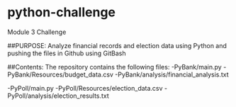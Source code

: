 # python-challenge
Module 3 Challenge

##PURPOSE:
Analyze financial records and election data using Python and pushing the files in Github using GitBash

##Contents:
The repository contains the following files:
-PyBank/main.py
-PyBank/Resources/budget_data.csv
-PyBank/analysis/financial_analysis.txt

-PyPoll/main.py
-PyPoll/Resources/election_data.csv
-PyPoll/analysis/election_results.txt
